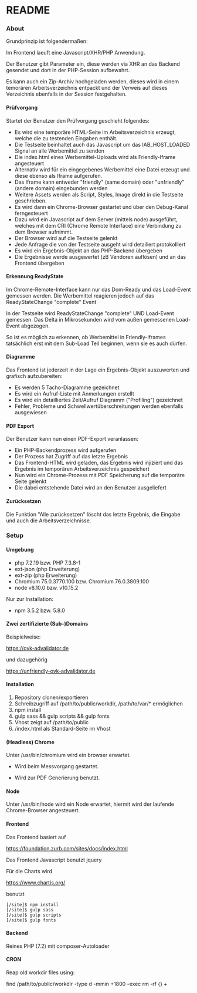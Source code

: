 # README #

### About ###

Grundprinzip ist folgendermaßen:

Im Frontend laeuft eine Javascript/XHR/PHP Anwendung.

Der Benutzer gibt Parameter ein, diese werden via XHR an das Backend gesendet und dort in der PHP-Session aufbewahrt.

Es kann auch ein Zip-Archiv hochgeladen werden, dieses wird in einem temorären Arbeitsverzeichnis entpackt und der Verweis auf dieses Verzeichnis ebenfalls in der Session festgehalten.


#### Prüfvorgang ####

Startet der Benutzer den Prüfvorgang geschieht folgendes: 

- Es wird eine temporäre HTML-Seite im Arbeitsverzeichnis erzeugt, welche die zu testenden Eingaben enthält.
- Die Testseite beinhaltet auch das Javascript um das IAB_HOST_LOADED Signal an alle Werbemittel zu senden
- Die index.html eines Werbemittel-Uploads wird als Friendly-Iframe angesteuert
- Alternativ wird für ein eingegebenes Werbemittel eine Datei erzeugt und diese ebenso als Iframe aufgerufen.
- Das Iframe kann entweder "friendly" (same domain) oder "unfriendly" (andere domain) eingebunden werden 
- Weitere Assets werden als Script, Styles, Image direkt in die Testseite geschrieben. 
- Es wird dann ein Chrome-Browser gestartet und über den Debug-Kanal ferngesteuert
- Dazu wird ein Javascript auf dem Server (mittels node) ausgeführt, welches mit dem CRI (Chrome Remote Interface) eine Verbindung zu dem Browser aufnimmt. 
- Der Browser wird auf die Testseite gelenkt
- Jede Anfrage die von der Testseite ausgeht wird detailiert protokolliert
- Es wird ein Ergebnis-Objekt an das PHP-Backend übergeben
- Die Ergebnisse werde ausgewertet (zB Vendoren auflösen) und an das Frontend übergeben


#### Erkennung ReadyState ####

Im Chrome-Remote-Interface kann nur das Dom-Ready und das Load-Event gemessen werden.
Die Werbemittel reagieren jedoch auf das ReadyStateChange "complete" Event

In der Testseite wird ReadyStateChange "complete" UND Load-Event gemessen.
Das Delta in Mikrosekunden wird vom außen gemessenen Load-Event abgezogen.

So ist es möglich zu erkennen, ob Werbemittel in Friendly-Iframes tatsächlich erst mit dem Sub-Load Teil beginnen, wenn sie es auch dürfen.


#### Diagramme ####

Das Frontend ist jederzeit in der Lage ein Ergebnis-Objekt auszuwerten und grafisch aufzubereiten:

- Es werden 5 Tacho-Diagramme gezeichnet
- Es wird ein Aufruf-Liste mit Anmerkungen erstellt
- Es wird ein detailliertes Zeit/Aufruf Diagramm ("Profiling") gezeichnet
- Fehler, Probleme und Schwellwertüberschreitungen werden ebenfalls ausgewiesen
 
 
#### PDF Export ####

Der Benutzer kann nun einen PDF-Export veranlassen:

- Ein PHP-Backendprozess wird aufgerufen
- Der Prozess hat Zugriff auf das letzte Ergebnis
- Das Frontend-HTML wird geladen, das Ergebnis wird injiziert und das Ergebnis im temporären Arbeitsverzeichnis gespeichert
- Nun wird ein Chrome-Prozess mit PDF Speicherung auf die temporäre Seite gelenkt
- Die dabei entstehende Datei wird an den Benutzer ausgeliefert


#### Zurücksetzen ####

Die Funktion "Alle zurücksetzen" löscht das letzte Ergebnis, die Eingabe und auch die Arbeitsverzeichnisse.


### Setup ###

#### Umgebung ####

- php 7.2.19 bzw. PHP 7.3.8-1
- ext-json (php Erweiterung)
- ext-zip (php Erweiterung)
- Chromium 75.0.3770.100 bzw. Chromium 76.0.3809.100
- node v8.10.0 bzw. v10.15.2

Nur zur Installation:

- npm 3.5.2 bzw. 5.8.0


#### Zwei zertifizierte (Sub-)Domains ####

Beispielweise:

https://ovk-advalidator.de

und dazugehörig

https://unfriendly-ovk-advalidator.de



#### Installation ####

1. Repository clonen/exportieren
2. Schreibzugriff auf /path/to/public/workdir, /path/to/var/* ermöglichen
3. npm install 
4. gulp sass && gulp scripts && gulp fonts
5. Vhost zeigt auf /path/to/public 
6. /index.html als Standard-Seite im Vhost


#### (Headless) Chrome ####

Unter /usr/bin/chromium wird ein browser erwartet.

- Wird beim Messvorgang gestartet.

- Wird zur PDF Generierung benutzt.


#### Node ####

Unter /usr/bin/node wird ein Node erwartet, 
hiermit wird der laufende Chrome-Browser angesteuert. 


#### Frontend ####
	
Das Frontend basiert auf 

https://foundation.zurb.com/sites/docs/index.html

Das Frontend Javascript benutzt jquery

Für die Charts wird 

https://www.chartjs.org/

benutzt

	
~~~~
[/site]$ npm install
[/site]$ gulp sass
[/site]$ gulp scripts
[/site]$ gulp fonts
~~~~


#### Backend ####

Reines PHP (7.2) mit composer-Autoloader 


#### CRON ####

Reap old workdir files using:

find /path/to/public/workdir -type d -mmin +1800 -exec rm -rf {} +